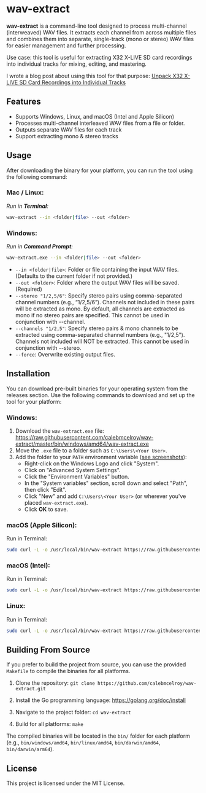 # wav-extract

**wav-extract** is a command-line tool designed to process multi-channel (interweaved) WAV files. It extracts each channel from across multiple files and combines them into separate, single-track (mono or stereo) WAV files for easier management and further processing.

Use case: this tool is useful for extracting X32 X-LIVE SD card recordings into individual tracks for mixing, editing, and mastering.

I wrote a blog post about using this tool for that purpose: [Unpack X32 X-LIVE SD Card Recordings into Individual Tracks](https://dev.to/calebmcelroy/unpack-x32-x-live-sd-card-recordings-into-individual-tracks-4006)

## Features

- Supports Windows, Linux, and macOS (Intel and Apple Silicon)
- Processes multi-channel interleaved WAV files from a file or folder.
- Outputs separate WAV files for each track
- Support extracting mono & stereo tracks

## Usage

After downloading the binary for your platform, you can run the tool using the following command:

### Mac / Linux:

_Run in **Terminal**:_
```bash
wav-extract --in <folder|file> --out <folder>
```

### Windows:

_Run in **Command Prompt**:_
```bash
wav-extract.exe --in <folder|file> --out <folder>
```

- `--in <folder|file>`: Folder or file containing the input WAV files. (Defaults to the current folder if not provided.)
- `--out <folder>`: Folder where the output WAV files will be saved. (Required)
- `--stereo "1/2,5/6"`: Specify stereo pairs using comma-separated channel numbers (e.g., “1/2,5/6”). Channels not included in these pairs will be extracted as mono. By default, all channels are extracted as mono if no stereo pairs are specified. This cannot be used in conjunction with --channel.
- `--channels "1/2,5"`: Specify stereo pairs & mono channels to be extracted using comma-separated channel numbers (e.g., "1/2,5"). Channels not included will NOT be extracted. This cannot be used in conjunction with --stereo.
- `--force`: Overwrite existing output files.

## Installation

You can download pre-built binaries for your operating system from the releases section. Use the following commands to download and set up the tool for your platform:

### Windows:
1. Download the `wav-extract.exe` file: https://raw.githubusercontent.com/calebmcelroy/wav-extract/master/bin/windows/amd64/wav-extract.exe
2. Move the `.exe` file to a folder such as `C:\Users\<Your User>`.
3. Add the folder to your `PATH` environment variable ([see screenshots](https://medium.com/@kevinmarkvi/how-to-add-executables-to-your-path-in-windows-5ffa4ce61a53)):
   - Right-click on the Windows Logo and click "System".
   - Click on "Advanced System Settings".
   - Click the "Environment Variables" button.
   - In the "System variables" section, scroll down and select "Path", then click "Edit".
   - Click "New" and add `C:\Users\<Your User>` (or wherever you've placed `wav-extract.exe`).
   - Click **OK** to save.

### macOS (Apple Silicon):
Run in Terminal:
```bash
sudo curl -L -o /usr/local/bin/wav-extract https://raw.githubusercontent.com/calebmcelroy/wav-extract/master/bin/darwin/arm64/wav-extract && sudo chmod +x /usr/local/bin/wav-extract
```

### macOS (Intel):
Run in Terminal:
```bash
sudo curl -L -o /usr/local/bin/wav-extract https://raw.githubusercontent.com/calebmcelroy/wav-extract/master/bin/darwin/amd64/wav-extract && sudo chmod +x /usr/local/bin/wav-extract
```

### Linux:
Run in Terminal:
```bash
sudo curl -L -o /usr/local/bin/wav-extract https://raw.githubusercontent.com/calebmcelroy/wav-extract/master/bin/linux/amd64/wav-extract && sudo chmod +x /usr/local/bin/wav-extract
```

## Building From Source

If you prefer to build the project from source, you can use the provided `Makefile` to compile the binaries for all platforms.

1. Clone the repository:
   `git clone https://github.com/calebmcelroy/wav-extract.git`

2. Install the Go programming language:
   https://golang.org/doc/install

3. Navigate to the project folder:
   `cd wav-extract`

4. Build for all platforms:
   `make`

The compiled binaries will be located in the `bin/` folder for each platform (e.g., `bin/windows/amd64`, `bin/linux/amd64`, `bin/darwin/amd64`, `bin/darwin/arm64`).

## License

This project is licensed under the MIT License.